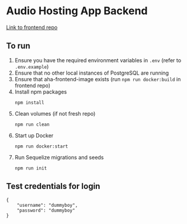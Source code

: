 # Audio Hosting App Backend

[Link to frontend repo](https://github.com/lee-kimmixq/audio-hosting-app-frontend)

## To run
1. Ensure you have the required environment variables in `.env` (refer to `.env.example`)
2. Ensure that no other local instances of PostgreSQL are running
3. Ensure that aha-frontend-image exists (run `npm run docker:build` in frontend repo)
4. Install npm packages
    ```
    npm install
    ```
5. Clean volumes (if not fresh repo)
    ```
    npm run clean
    ```
6. Start up Docker
    ```
    npm run docker:start
    ```
7. Run Sequelize migrations and seeds
    ```
    npm run init
    ```

## Test credentials for login
```
{
    "username": "dummyboy",
    "password": "dummyboy"
}
```